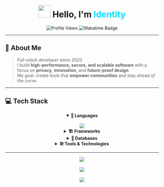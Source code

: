 <!-- Identity README -->

<h1 align="center">
  <img src="https://media.giphy.com/media/hvRJCLFzcasrR4ia7z/giphy.gif" width="40px"> 
  Hello, I'm <span style="color:#00E0FF">Identity</span>
</h1>

<p align="center">
  <img src="https://komarev.com/ghpvc/?username=Identity-GNU&style=for-the-badge&color=blueviolet&label=Profile+Views" alt="Profile Views"/>
  <img src="https://wakatime.com/badge/user/018d03bf-34bc-4aa3-894b-188ac9146c14.svg?style=for-the-badge" alt="Wakatime Badge"/>
</p>

---

## 🚀 About Me
> *Full-stack developer since 2023*  
I build **high-performance, secure, and scalable software** with a focus on **privacy**, **innovation**, and **future-proof design**.  
My goal: create tools that **empower communities** and stay *ahead of the curve*.

---

## 💻 Tech Stack

<div align="center">

<details open>
  <summary><b>🔧 Languages</b></summary>
  <br>
  <img src="https://skillicons.dev/icons?i=react,nodejs,js,ts,py,c&theme=dark" />
</details>

<details>
  <summary><b>🏗 Frameworks</b></summary>
  <br>
  <img src="https://skillicons.dev/icons?i=express,nextjs,tailwind&theme=dark" />
</details>

<details>
  <summary><b>💾 Databases</b></summary>
  <br>
  <img src="https://skillicons.dev/icons?i=mongodb&theme=dark" />
</details>

<details>
  <summary><b>🛠 Tools & Technologies</b></summary>
  <br>
  <img src="https://skillicons.dev/icons?i=discord,docker,git,github,npm,visualstudio,vscode,vercel&theme=dark" />
</details>

</div>

---

<div align="center">
  <img src="https://github-readme-streak-stats.herokuapp.com?user=Identity-GNU&theme=radical&hide_border=true" />
  <br/><br/>
  <img src="https://github-readme-stats.vercel.app/api?username=Identity-GNU&show_icons=true&theme=radical&hide_border=true" />
  <br/><br/>
  <img src="https://github-readme-stats.vercel.app/api/top-langs/?username=Identity-GNU&layout=compact&theme=radical&hide_border=true" />
</div>
